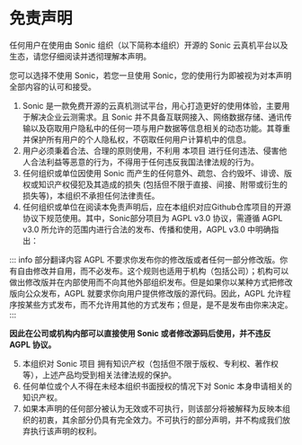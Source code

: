 # 免责声明

任何用户在使用由 Sonic 组织（以下简称本组织）开源的 Sonic 云真机平台以及生态，请您仔细阅读并透彻理解本声明。

您可以选择不使用 Sonic，若您一旦使用 Sonic，您的使用行为即被视为对本声明全部内容的认可和接受。

1. Sonic 是一款免费开源的云真机测试平台，用心打造更好的使用体验，主要用于解决企业云测需求。且 Sonic 并不具备互联网接入、网络数据存储、通讯传输以及窃取用户隐私中的任何一项与用户数据等信息相关的动态功能。其尊重并保护所有用户的个人隐私权，不窃取任何用户计算机中的信息。
2. 用户必须秉着合法、合理的原则使用，不利用 本项目 进行任何违法、侵害他人合法利益等恶意的行为，不得用于任何违反我国法律法规的行为。
3. 任何组织或单位因使用 Sonic 而产生的任何意外、疏忽、合约毁坏、诽谤、版权或知识产权侵犯及其造成的损失 (包括但不限于直接、间接、附带或衍生的损失等)，本组织不承担任何法律责任。
4. 任何组织或单位在阅读本免责声明后，应在本组织对应Github仓库项目的开源协议下规范使用。其中，Sonic部分项目为 AGPL v3.0 协议，需遵循 AGPL v3.0 所允许的范围内进行合法的发布、传播和使用，AGPL v3.0 中明确指出：

::: info 部分翻译内容
AGPL 不要求你发布你的修改版或者任何一部分修改版。你有自由修改并自用，而不必发布。这个规则也适用于机构（包括公司）；机构可以做出修改版并在内部使用而不向其他外部组织发布。但是如果你以某种方式把修改版向公众发布，AGPL 就要求你向用户提供修改版的源代码。因此，AGPL 允许程序按某些方式发布，而不允许用其他的方式发布；但是，是不是发布由你来决定。
:::

**因此在公司或机构内部可以直接使用 Sonic 或者修改源码后使用，并不违反 AGPL 协议。**

5. 本组织对 Sonic 项目 拥有知识产权（包括但不限于版权、专利权、著作权等），上述产品均受到相关法律法规的保护。
6. 任何单位或个人不得在未经本组织书面授权的情况下对 Sonic 本身申请相关的知识产权。
7. 如果本声明的任何部分被认为无效或不可执行，则该部分将被解释为反映本组织的初衷，其余部分仍具有完全效力。不可执行的部分声明，并不构成我们放弃执行该声明的权利。
